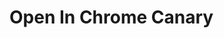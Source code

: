 [ThirdPartyAppHomePage]: https://www.google.com/chrome/browser/canary.html
<!-- Logo source = TODO -->
[VersionNumberBadgeURL]: https://vsmarketplacebadge.apphb.com/version/GregTrevellick.OpenInChromeCanary.svg
[VSMarketplaceUrl]: https://marketplace.visualstudio.com/items?itemName=GregTrevellick.OpenInChromeCanary
[VSMarketplaceReviewsUrl]: https://marketplace.visualstudio.com/items?itemName=GregTrevellick.OpenInChromeCanary#review-details

# Open In Chrome Canary
